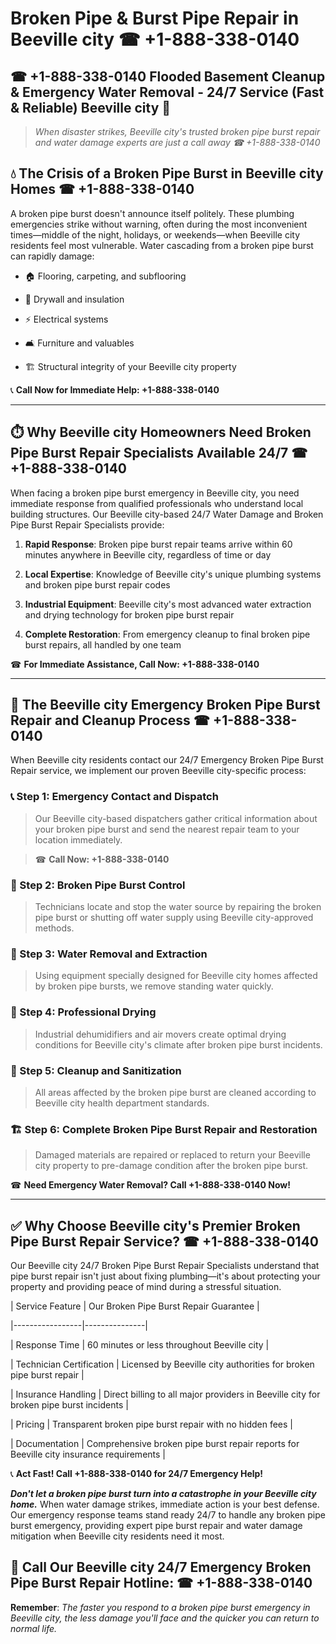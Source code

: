 # Broken Pipe & Burst Pipe Repair in Beeville city ☎ +1-888-338-0140  
## ☎ +1-888-338-0140 Flooded Basement Cleanup & Emergency Water Removal - 24/7 Service (Fast & Reliable) Beeville city 🚨  

> *When disaster strikes, Beeville city's trusted broken pipe burst repair and water damage experts are just a call away ☎ +1-888-338-0140*  

## 💧 The Crisis of a Broken Pipe Burst in Beeville city Homes ☎ +1-888-338-0140  

A broken pipe burst doesn't announce itself politely. These plumbing emergencies strike without warning, often during the most inconvenient times—middle of the night, holidays, or weekends—when Beeville city residents feel most vulnerable. Water cascading from a broken pipe burst can rapidly damage:  

* 🏠 Flooring, carpeting, and subflooring  
* 🧱 Drywall and insulation  
* ⚡ Electrical systems  
* 🛋️ Furniture and valuables  
* 🏗️ Structural integrity of your Beeville city property  

📞 **Call Now for Immediate Help: +1-888-338-0140**  

---  

## ⏱️ Why Beeville city Homeowners Need Broken Pipe Burst Repair Specialists Available 24/7 ☎ +1-888-338-0140  

When facing a broken pipe burst emergency in Beeville city, you need immediate response from qualified professionals who understand local building structures. Our Beeville city-based 24/7 Water Damage and Broken Pipe Burst Repair Specialists provide:  

1. **Rapid Response**: Broken pipe burst repair teams arrive within 60 minutes anywhere in Beeville city, regardless of time or day  
2. **Local Expertise**: Knowledge of Beeville city's unique plumbing systems and broken pipe burst repair codes  
3. **Industrial Equipment**: Beeville city's most advanced water extraction and drying technology for broken pipe burst repair  
4. **Complete Restoration**: From emergency cleanup to final broken pipe burst repairs, all handled by one team  

☎ **For Immediate Assistance, Call Now: +1-888-338-0140**  

---  

## 🔧 The Beeville city Emergency Broken Pipe Burst Repair and Cleanup Process ☎ +1-888-338-0140  

When Beeville city residents contact our 24/7 Emergency Broken Pipe Burst Repair service, we implement our proven Beeville city-specific process:  

### 📞 Step 1: Emergency Contact and Dispatch  
> Our Beeville city-based dispatchers gather critical information about your broken pipe burst and send the nearest repair team to your location immediately.  
> ☎ **Call Now: +1-888-338-0140**  

### 🚿 Step 2: Broken Pipe Burst Control  
> Technicians locate and stop the water source by repairing the broken pipe burst or shutting off water supply using Beeville city-approved methods.  

### 🌊 Step 3: Water Removal and Extraction  
> Using equipment specially designed for Beeville city homes affected by broken pipe bursts, we remove standing water quickly.  

### 💨 Step 4: Professional Drying  
> Industrial dehumidifiers and air movers create optimal drying conditions for Beeville city's climate after broken pipe burst incidents.  

### 🧼 Step 5: Cleanup and Sanitization  
> All areas affected by the broken pipe burst are cleaned according to Beeville city health department standards.  

### 🏗️ Step 6: Complete Broken Pipe Burst Repair and Restoration  
> Damaged materials are repaired or replaced to return your Beeville city property to pre-damage condition after the broken pipe burst.  

☎ **Need Emergency Water Removal? Call +1-888-338-0140 Now!**  

---  

## ✅ Why Choose Beeville city's Premier Broken Pipe Burst Repair Service? ☎ +1-888-338-0140  

Our Beeville city 24/7 Broken Pipe Burst Repair Specialists understand that pipe burst repair isn't just about fixing plumbing—it's about protecting your property and providing peace of mind during a stressful situation.  

| Service Feature | Our Broken Pipe Burst Repair Guarantee |  
|-----------------|---------------|  
| Response Time | 60 minutes or less throughout Beeville city |  
| Technician Certification | Licensed by Beeville city authorities for broken pipe burst repair |  
| Insurance Handling | Direct billing to all major providers in Beeville city for broken pipe burst incidents |  
| Pricing | Transparent broken pipe burst repair with no hidden fees |  
| Documentation | Comprehensive broken pipe burst repair reports for Beeville city insurance requirements |  

📞 **Act Fast! Call +1-888-338-0140 for 24/7 Emergency Help!**  

***Don't let a broken pipe burst turn into a catastrophe in your Beeville city home.*** When water damage strikes, immediate action is your best defense. Our emergency response teams stand ready 24/7 to handle any broken pipe burst emergency, providing expert pipe burst repair and water damage mitigation when Beeville city residents need it most.  

## 📱 Call Our Beeville city 24/7 Emergency Broken Pipe Burst Repair Hotline: ☎ +1-888-338-0140  

**Remember**: *The faster you respond to a broken pipe burst emergency in Beeville city, the less damage you'll face and the quicker you can return to normal life.*